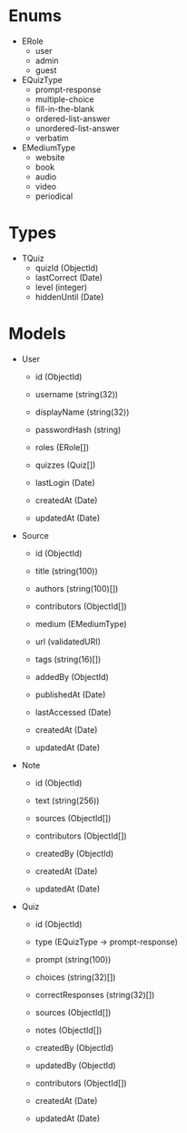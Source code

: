 <!--
This markdown can be viewed as a mindmap using the MarkMap VS Code extension.

MarkMap can also export the mindmap into an HTML file that uses SVG to draw the mindmap
-->

# Enums

-   ERole
    -   user
    -   admin
    -   guest
-   EQuizType
    -   prompt-response
    -   multiple-choice
    -   fill-in-the-blank
    -   ordered-list-answer
    -   unordered-list-answer
    -   verbatim
-   EMediumType
    -   website
    -   book
    -   audio
    -   video
    -   periodical

# Types

-   TQuiz
    -   quizId (ObjectId)
    -   lastCorrect (Date)
    -   level (integer)
    -   hiddenUntil (Date)

# Models

-   User

    -   id (ObjectId)

    -   username (string(32))
    -   displayName (string(32))
    -   passwordHash (string)
    -   roles (ERole[])
    -   quizzes (Quiz[])
    -   lastLogin (Date)

    -   createdAt (Date)
    -   updatedAt (Date)

-   Source

    -   id (ObjectId)

    -   title (string(100))
    -   authors (string(100)[])
    -   contributors (ObjectId[])
    -   medium (EMediumType)
    -   url (validatedURI)
    -   tags (string(16)[])

    -   addedBy (ObjectId)
    -   publishedAt (Date)
    -   lastAccessed (Date)

    -   createdAt (Date)
    -   updatedAt (Date)

-   Note

    -   id (ObjectId)

    -   text (string(256))
    -   sources (ObjectId[])
    -   contributors (ObjectId[])
    -   createdBy (ObjectId)

    -   createdAt (Date)
    -   updatedAt (Date)

-   Quiz

    -   id (ObjectId)

    -   type (EQuizType -> prompt-response)
    -   prompt (string(100))
    -   choices (string(32)[])
    -   correctResponses (string(32)[])

    -   sources (ObjectId[])
    -   notes (ObjectId[])
    -   createdBy (ObjectId)
    -   updatedBy (ObjectId)
    -   contributors (ObjectId[])

    -   createdAt (Date)
    -   updatedAt (Date)
